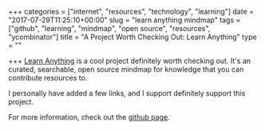 +++
categories = ["internet", "resources", "technology", "learning"]
date = "2017-07-29T11:25:10+00:00"
slug = "learn anything mindmap"
tags = ["github", "learning", "mindmap", "open source", "resources", "ycombinator"]
title = "A Project Worth Checking Out: Learn Anything"
type = ""

+++
[Learn Anything](http://learn-anything.xyz) is a cool project definitely worth checking out. 
It's an curated, searchable, open source mindmap for knowledge that you can contribute resources to. 

I personally have added a few links, and I support definitely support this project. 

For more information, check out the [github page](https://github.com/nikitavoloboev/learn-anything). 

